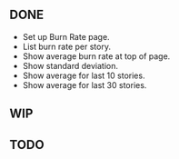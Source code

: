 DONE
----
* Set up Burn Rate page.
* List burn rate per story.
* Show average burn rate at top of page.
* Show standard deviation.
* Show average for last 10 stories.
* Show average for last 30 stories.

WIP
---

TODO
----
